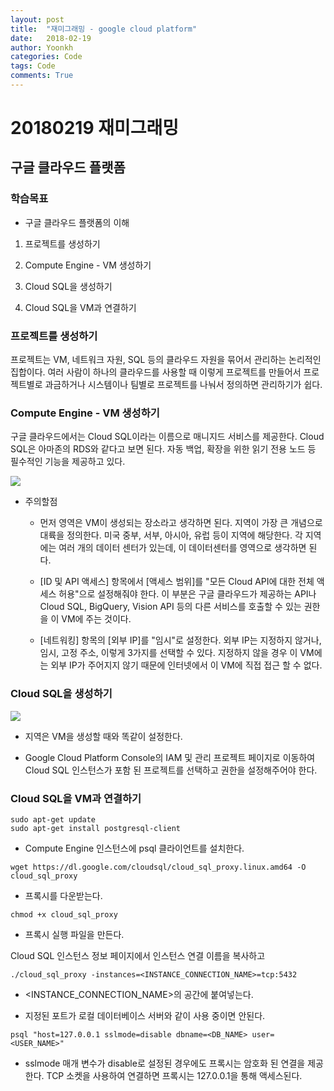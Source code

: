 ```yaml
---
layout: post
title:  "재미그래밍 - google cloud platform"
date:   2018-02-19
author: Yoonkh
categories: Code
tags: Code
comments: True
---
```


# 20180219 재미그래밍 

## 구글 클라우드 플랫폼  

### 학습목표 

- 구글 클라우드 플랫폼의 이해


1. 프로젝트를 생성하기 

2. Compute Engine - VM 생성하기 

3. Cloud SQL을 생성하기 

4. Cloud SQL을 VM과 연결하기 

### 프로젝트를 생성하기 

프로젝트는 VM, 네트워크 자원, SQL 등의 클라우드 자원을 묶어서 관리하는 논리적인 집합이다. 여러 사람이 하나의 클라우드를 사용할 때 이렇게 프로젝트를 만들어서 프로젝트별로 과금하거나 시스템이나 팀별로 프로젝트를 나눠서 정의하면 관리하기가 쉽다. 

### Compute Engine - VM 생성하기 

구글 클라우드에서는 Cloud SQL이라는 이름으로 매니지드 서비스를 제공한다. Cloud SQL은 아마존의 RDS와 같다고 보면 된다. 자동 백업, 확장을 위한 읽기 전용 노드 등 필수적인 기능을 제공하고 있다. 


![](http://cfile5.uf.tistory.com/image/26511935574C58AF266A00)

- 주의할점 

	- 먼저 영역은 VM이 생성되는 장소라고 생각하면 된다. 지역이 가장 큰 개념으로 대륙을 정의한다. 미국 중부, 서부, 아시아, 유럽 등이 지역에 해당한다. 각 지역에는 여러 개의 데이터 센터가 있는데, 이 데이터센터를 영역으로 생각하면 된다. 

	- [ID 및 API 액세스] 항목에서 [액세스 범위]를 "모든 Cloud API에 대한 전체 액세스 허용"으로 설정해줘야 한다. 이 부분은 구글 클라우드가 제공하는 API나 Cloud SQL, BigQuery, Vision API 등의 다른 서비스를 호출할 수 있는 권한을 이 VM에 주는 것이다. 

	- [네트워킹] 항목의 [외부 IP]를 "임시"로 설정한다. 외부 IP는 지정하지 않거나, 임시, 고정 주소, 이렇게 3가지를 선택할 수 있다. 지정하지 않을 경우 이 VM에는 외부 IP가 주어지지 않기 때문에 인터넷에서 이 VM에 직접 접근 할 수 없다. 

### Cloud SQL을 생성하기 

![](https://cloud.google.com/sql/images/instance-create-pg.png)

- 지역은 VM을 생성할 때와 똑같이 설정한다. 

- Google Cloud Platform Console의 IAM 및 관리 프로젝트 페이지로 이동하여 Cloud SQL 인스턴스가 포함 된 프로젝트를 선택하고 권한을 설정해주어야 한다. 


### Cloud SQL을 VM과 연결하기 

```
sudo apt-get update
sudo apt-get install postgresql-client
```
- Compute Engine 인스턴스에 psql 클라이언트를 설치한다. 

```
wget https://dl.google.com/cloudsql/cloud_sql_proxy.linux.amd64 -O cloud_sql_proxy
```

- 프록시를 다운받는다.

```
chmod +x cloud_sql_proxy
```

- 프록시 실행 파일을 만든다. 

Cloud SQL 인스턴스 정보 페이지에서 인스턴스 연결 이름을 복사하고 

```
./cloud_sql_proxy -instances=<INSTANCE_CONNECTION_NAME>=tcp:5432
```

- <INSTANCE_CONNECTION_NAME>의 공간에 붙여넣는다.

- 지정된 포트가 로컬 데이터베이스 서버와 같이 사용 중이면 안된다.

```
psql "host=127.0.0.1 sslmode=disable dbname=<DB_NAME> user=<USER_NAME>"
```

- sslmode 매개 변수가 disable로 설정된 경우에도 프록시는 암호화 된 연결을 제공한다. TCP 소켓을 사용하여 연결하면 프록시는 127.0.0.1을 통해 액세스된다.
